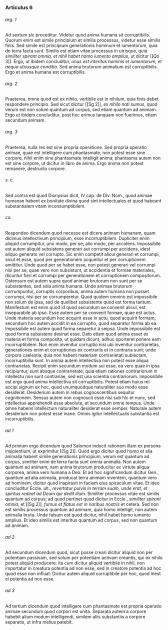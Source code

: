 ### Articulus 6

###### arg. 1
Ad sextum sic proceditur. Videtur quod anima humana sit corruptibilis. Quorum enim est simile principium et similis processus, videtur esse similis finis. Sed simile est principium generationis hominum et iumentorum, quia de terra facta sunt. Similis est etiam vitae processus in utrisque, quia *similiter spirant omnia, et nihil habet homo iumento amplius*, ut dicitur [[Qo 3]]. Ergo, ut ibidem concluditur, *unus est interitus hominis et iumentorum, et aequa utriusque conditio*. Sed anima brutorum animalium est corruptibilis. Ergo et anima humana est corruptibilis.

###### arg. 2
Praeterea, omne quod est ex nihilo, vertibile est in nihilum, quia finis debet respondere principio. Sed sicut dicitur [[Sg 2]], *ex nihilo nati sumus*, quod verum est non solum quantum ad corpus, sed etiam quantum ad animam. Ergo ut ibidem concluditur, post hoc erimus tanquam non fuerimus, etiam secundum animam.

###### arg. 3
Praeterea, nulla res est sine propria operatione. Sed propria operatio animae, quae est intelligere cum phantasmate, non potest esse sine corpore, nihil enim sine phantasmate intelligit anima; phantasma autem non est sine corpore, ut dicitur in libro de anima. Ergo anima non potest remanere, destructo corpore.

###### s. c.
Sed contra est quod Dionysius dicit, IV cap. de Div. Nom., quod animae humanae habent ex bonitate divina quod sint intellectuales et quod habeant substantialem vitam inconsumptibilem.

###### co.
Respondeo dicendum quod necesse est dicere animam humanam, quam dicimus intellectivum principium, esse incorruptibilem. Dupliciter enim aliquid corrumpitur, uno modo, per se; alio modo, per accidens. Impossibile est autem aliquid subsistens generari aut corrumpi per accidens, idest aliquo generato vel corrupto. Sic enim competit alicui generari et corrumpi, sicut et esse, quod per generationem acquiritur et per corruptionem amittitur. Unde quod per se habet esse, non potest generari vel corrumpi nisi per se, quae vero non subsistunt, ut accidentia et formae materiales, dicuntur fieri et corrumpi per generationem et corruptionem compositorum. Ostensum est autem supra quod animae brutorum non sunt per se subsistentes, sed sola anima humana. Unde animae brutorum corrumpuntur, corruptis corporibus, anima autem humana non posset corrumpi, nisi per se corrumperetur. Quod quidem omnino est impossibile non solum de ipsa, sed de quolibet subsistente quod est forma tantum. Manifestum est enim quod id quod secundum se convenit alicui, est inseparabile ab ipso. Esse autem per se convenit formae, quae est actus. Unde materia secundum hoc acquirit esse in actu, quod acquirit formam, secundum hoc autem accidit in ea corruptio, quod separatur forma ab ea. Impossibile est autem quod forma separetur a seipsa. Unde impossibile est quod forma subsistens desinat esse. Dato etiam quod anima esset ex materia et forma composita, ut quidam dicunt, adhuc oporteret ponere eam incorruptibilem. Non enim invenitur corruptio nisi ubi invenitur contrarietas, generationes enim et corruptiones ex contrariis et in contraria sunt; unde corpora caelestia, quia non habent materiam contrarietati subiectam, incorruptibilia sunt. In anima autem intellectiva non potest esse aliqua contrarietas. Recipit enim secundum modum sui esse, ea vero quae in ipsa recipiuntur, sunt absque contrarietate; quia etiam rationes contrariorum in intellectu non sunt contrariae, sed est una scientia contrariorum. Impossibile est ergo quod anima intellectiva sit corruptibilis. Potest etiam huius rei accipi signum ex hoc, quod unumquodque naturaliter suo modo esse desiderat. Desiderium autem in rebus cognoscentibus sequitur cognitionem. Sensus autem non cognoscit esse nisi sub hic et nunc, sed intellectus apprehendit esse absolute, et secundum omne tempus. Unde omne habens intellectum naturaliter desiderat esse semper. Naturale autem desiderium non potest esse inane. Omnis igitur intellectualis substantia est incorruptibilis.

###### ad 1
Ad primum ergo dicendum quod Salomon inducit rationem illam ex persona insipientium, ut exprimitur [[Sg 2]]. Quod ergo dicitur quod homo et alia animalia habent simile generationis principium, verum est quantum ad corpus, similiter enim de terra facta sunt omnia animalia. Non autem quantum ad animam, nam anima brutorum producitur ex virtute aliqua corporea, anima vero humana a Deo. Et ad hoc significandum dicitur Gen., quantum ad alia animalia, producat terra animam viventem, quantum vero ad hominem, dicitur quod inspiravit in faciem eius spiraculum vitae. Et ideo concluditur Eccle. ult., *revertatur pulvis in terram suam, unde erat, et spiritus redeat ad Deum qui dedit illum*. Similiter processus vitae est similis quantum ad corpus; ad quod pertinet quod dicitur in Eccle., *similiter spirant omnia*; et [[Sg 2]], *fumus et flatus est in naribus nostris* et cetera. Sed non est similis processus quantum ad animam, quia homo intelligit, non autem animalia bruta. Unde falsum est quod dicitur, nihil habet homo iumento amplius. Et ideo similis est interitus quantum ad corpus, sed non quantum ad animam.

###### ad 2
Ad secundum dicendum quod, sicut posse creari dicitur aliquid non per potentiam passivam, sed solum per potentiam activam creantis, qui ex nihilo potest aliquid producere; ita cum dicitur aliquid vertibile in nihil, non importatur in creatura potentia ad non esse, sed in creatore potentia ad hoc quod esse non influat. Dicitur autem aliquid corruptibile per hoc, quod inest ei potentia ad non esse.

###### ad 3
Ad tertium dicendum quod intelligere cum phantasmate est propria operatio animae secundum quod corpori est unita. Separata autem a corpore habebit alium modum intelligendi, similem aliis substantiis a corpore separatis, ut infra melius patebit.

